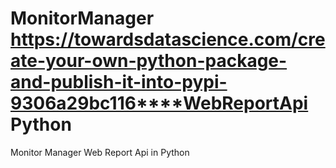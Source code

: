 # MonitorManager https://towardsdatascience.com/create-your-own-python-package-and-publish-it-into-pypi-9306a29bc116****WebReportApi Python

Monitor Manager Web Report Api in Python